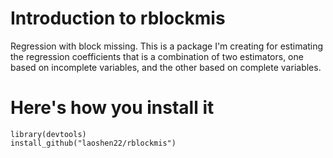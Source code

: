 # Introduction to rblockmis
Regression with block missing. This is a package I'm creating for estimating the regression coefficients that is
a combination of two estimators, one based on incomplete variables, and the other based on complete variables.


# Here's how you install it

```
library(devtools)
install_github("laoshen22/rblockmis")
```
